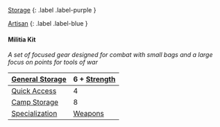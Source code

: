 
[Storage](Game/Storage)
{: .label .label-purple }

[Artisan](Game/Designing-Storage#Artisan)
{: .label .label-blue }

#### Militia Kit
*A set of focused gear designed for combat with small bags and a large focus on points for tools of war* 

| [General Storage](Game/Storage#General%20Storage) | 6 + [Strength](Game/Core/Strength) |
| ------------------------------------------------- | ---------------------------------- |
| [Quick Access](Game/Storage#Quick%20Access)       | 4                                  |
| [Camp Storage](Game/Storage#Camp%20Storage)       | 8                                  |
| [Specialization](Game/Storage#Specialization)     | [Weapons](Game/Core/Weapons)       |

